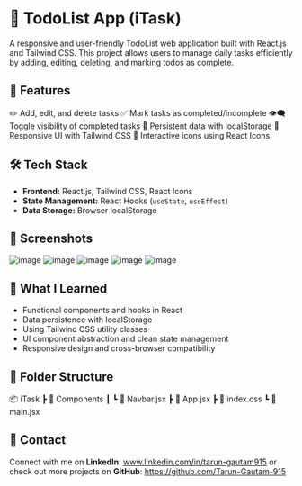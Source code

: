 # 📝 TodoList App (iTask)

A responsive and user-friendly TodoList web application built with React.js and Tailwind CSS. This project allows users to manage daily tasks efficiently by adding, editing, deleting, and marking todos as complete.

## 🚀 Features

✏️ Add, edit, and delete tasks
✅ Mark tasks as completed/incomplete
👁️‍🗨️ Toggle visibility of completed tasks
💾 Persistent data with localStorage
📱 Responsive UI with Tailwind CSS
🎨 Interactive icons using React Icons


## 🛠 Tech Stack

- **Frontend:** React.js, Tailwind CSS, React Icons
- **State Management:** React Hooks (`useState`, `useEffect`)
- **Data Storage:** Browser localStorage


## 📸 Screenshots

![image](https://github.com/user-attachments/assets/b5da9abd-a4ec-4c3e-8c16-54855eb69e9c)
![image](https://github.com/user-attachments/assets/f0e05845-cbc1-4030-8b1a-9c8d693fb927)
![image](https://github.com/user-attachments/assets/74a3d00e-3450-447e-aeda-8636e04d0325)
![image](https://github.com/user-attachments/assets/eedf8e96-5aad-492f-ac09-b6e7a6f24fcb)
![image](https://github.com/user-attachments/assets/5a32b695-a764-4bda-9b91-5595ae702020)


## 🧠 What I Learned

- Functional components and hooks in React
- Data persistence with localStorage
- Using Tailwind CSS utility classes
- UI component abstraction and clean state management
- Responsive design and cross-browser compatibility


## 📂 Folder Structure


📦 iTask
┣ 📂 Components
┃ ┗ 📜 Navbar.jsx
┣ 📜 App.jsx
┣ 📜 index.css
┗ 📜 main.jsx


## 📧 Contact

Connect with me on **LinkedIn**: www.linkedin.com/in/tarun-gautam915 
or check out more projects on **GitHub**: https://github.com/Tarun-Gautam-915


